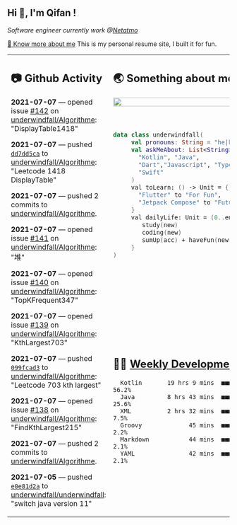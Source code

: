 <h2> Hi 👋, I'm Qifan ! </h2>
<p><em>Software engineer currently work @<a href="https://www.netatmo.com">Netatmo</a>
</em></p><p><a href="https://qifanyang.com/resume" target="_blank"> 🔭 Know more about me</a> This is my personal resume site, I built it for fun.</p>
<table><tr><td valign="top" rowspan="2">

 ## 📷 Github Activity
 <!-- githubActivity starts -->
  **2021-07-07** — opened issue [#142](https://api.github.com/repos/underwindfall/Algorithme/issues/142) on [underwindfall/Algorithme](https://api.github.com/repos/underwindfall/Algorithme): "DisplayTable1418"

  **2021-07-07** — pushed [`dd7dd5ca`](https://github.com/underwindfall/Algorithme/commit/dd7dd5cab966af82cda50b5779b7741e623746af) to [underwindfall/Algorithme](https://api.github.com/repos/underwindfall/Algorithme): "Leetcode 1418 DisplayTable"

  **2021-07-07** — pushed 2 commits to [underwindfall/Algorithme](https://api.github.com/repos/underwindfall/Algorithme).

  **2021-07-07** — opened issue [#141](https://api.github.com/repos/underwindfall/Algorithme/issues/141) on [underwindfall/Algorithme](https://api.github.com/repos/underwindfall/Algorithme): "堆"

  **2021-07-07** — opened issue [#140](https://api.github.com/repos/underwindfall/Algorithme/issues/140) on [underwindfall/Algorithme](https://api.github.com/repos/underwindfall/Algorithme): "TopKFrequent347"

  **2021-07-07** — opened issue [#139](https://api.github.com/repos/underwindfall/Algorithme/issues/139) on [underwindfall/Algorithme](https://api.github.com/repos/underwindfall/Algorithme): "KthLargest703"

  **2021-07-07** — pushed [`099fcad3`](https://github.com/underwindfall/Algorithme/commit/099fcad354472758f95fad877c6cfdf54dd20303) to [underwindfall/Algorithme](https://api.github.com/repos/underwindfall/Algorithme): "Leetcode 703 kth largest"

  **2021-07-07** — opened issue [#138](https://api.github.com/repos/underwindfall/Algorithme/issues/138) on [underwindfall/Algorithme](https://api.github.com/repos/underwindfall/Algorithme): "FindKthLargest215"

  **2021-07-07** — pushed 2 commits to [underwindfall/Algorithme](https://api.github.com/repos/underwindfall/Algorithme).

  **2021-07-05** — pushed [`e0e81d2a`](https://github.com/underwindfall/underwindfall/commit/e0e81d2a50074058497ce38eac2739d125e421f6) to [underwindfall/underwindfall](https://api.github.com/repos/underwindfall/underwindfall): "switch java version 11"
 <!-- githubActivity ends -->
 </td><td valign="top">

 ## 🌏 Something about me
 <!-- profile starts -->
 <a href="https://github.com/underwindfall" width="100%">
   <img src="http://github-readme-streak-stats.herokuapp.com?user=underwindfall&theme=algolia&hide_border=true&dates=30DD8A&background=00000000" width="100%"/>
 </a>
 <br/>
 <br/>
 <br/>

 ```kotlin
 data class underwindfall(
      val pronouns: String = "he|him",
      val askMeAbout: List<String> = listOf(
        "Kotlin", "Java",
        "Dart","Javascript", "Typescript",
        "Swift"
      )
      val toLearn: () -> Unit = {
        "Flutter" to "For Fun",
        "Jetpack Compose" to "Future"
      }
      val dailyLife: Unit = (0..end).reduce { acc, new ->
         study(new)
         coding(new)
         sumUp(acc) + haveFun(new)
      }
 )
 ```
 <!-- profile ends -->
 </td></tr><tr><td valign="top">

 ## 🏊‍♂️ <a href="https://gist.github.com/underwindfall/377ee88ba1fabd1e93516e48ca9c61eb" target="_blank">Weekly Development Breakdown</a>
  <!-- codeTime starts -->
  ```text
    Kotlin       19 hrs 9 mins  ■■■■■■■■■■■■■■■■■□□□□□□□  56.2%
    Java         8 hrs 43 mins  ■■■■■■■■■▥□□□□□□□□□□□□□□  25.6%
    XML          2 hrs 32 mins  ■■■■■◱□□□□□□□□□□□□□□□□□□   7.5%
    Groovy             45 mins  ■■■■□□□□□□□□□□□□□□□□□□□□   2.2%
    Markdown           44 mins  ■■■■□□□□□□□□□□□□□□□□□□□□   2.1%
    YAML               42 mins  ■■■■□□□□□□□□□□□□□□□□□□□□   2.1%
  ```
  <!-- codeTime starts -->
  </td></tr></table>
